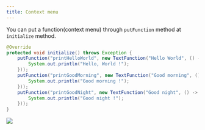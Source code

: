 ```yaml
---
title: Context menu
---
```


You can put a function(context menu) through `putFunction` method at `initialize` method.

```java title="Plugin.java"
@Override
protected void initialize() throws Exception {
    putFunction("printHelloWorld", new TextFunction("Hello World", () -> {
        System.out.println("Hello, World !");
    }));
    putFunction("printGoodMorning", new TextFunction("Good morning", () -> {
        System.out.println("Good morning !");
    }));
    putFunction("printGoodNight", new TextFunction("Good night", () -> {
        System.out.println("Good night !");
    }));
}
```

![](/img/plugin-development-guide/how-to-add-a-function.png)